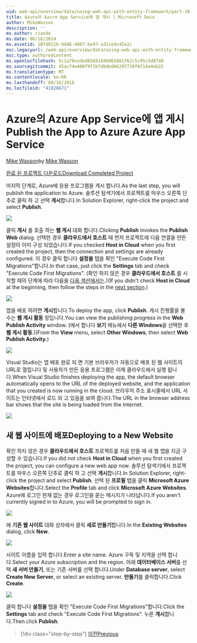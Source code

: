 ```yaml
---
uid: web-api/overview/data/using-web-api-with-entity-framework/part-10
title: Azure의 Azure App Service에 앱 게시 | Microsoft Docs
author: MikeWasson
description: ''
ms.author: riande
ms.date: 06/16/2014
ms.assetid: 10fd812b-94d6-4967-be97-a31ce9c45e2c
msc.legacyurl: /web-api/overview/data/using-web-api-with-entity-framework/part-10
msc.type: authoredcontent
ms.openlocfilehash: 5c1a70ceded85681046065881f62c5c95c5d8740
ms.sourcegitcommit: 45ac74e400f9f2b7dbded66297730f6f14a4eb25
ms.translationtype: MT
ms.contentlocale: ko-KR
ms.lasthandoff: 08/16/2018
ms.locfileid: "41826671"
---
```

<a name="publish-the-app-to-azure-azure-app-service"></a><span data-ttu-id="fc074-102">Azure의 Azure App Service에 앱 게시</span><span class="sxs-lookup"><span data-stu-id="fc074-102">Publish the App to Azure Azure App Service</span></span>
====================
<span data-ttu-id="fc074-103">[Mike Wasson](https://github.com/MikeWasson)</span><span class="sxs-lookup"><span data-stu-id="fc074-103">by [Mike Wasson](https://github.com/MikeWasson)</span></span>

[<span data-ttu-id="fc074-104">완료 된 프로젝트 다운로드</span><span class="sxs-lookup"><span data-stu-id="fc074-104">Download Completed Project</span></span>](https://github.com/MikeWasson/BookService)

<span data-ttu-id="fc074-105">마지막 단계로, Azure에 응용 프로그램을 게시 합니다.</span><span class="sxs-lookup"><span data-stu-id="fc074-105">As the last step, you will publish the application to Azure.</span></span> <span data-ttu-id="fc074-106">솔루션 탐색기에서 프로젝트를 마우스 오른쪽 단추로 클릭 하 고 선택 **게시**합니다.</span><span class="sxs-lookup"><span data-stu-id="fc074-106">In Solution Explorer, right-click the project and select **Publish**.</span></span>

![](part-10/_static/image1.png)

<span data-ttu-id="fc074-107">클릭 **게시** 를 호출 하는 **웹 게시** 대화 합니다.</span><span class="sxs-lookup"><span data-stu-id="fc074-107">Clicking **Publish** invokes the **Publish Web** dialog.</span></span> <span data-ttu-id="fc074-108">선택한 경우 **클라우드에서 호스트** 때 먼저 프로젝트에 다음 연결을 만든 설정이 이미 구성 되었습니다.</span><span class="sxs-lookup"><span data-stu-id="fc074-108">If you checked **Host in Cloud** when you first created the project, then the connection and settings are already configured.</span></span> <span data-ttu-id="fc074-109">이 경우 클릭 합니다 **설정을** 탭을 확인 &quot;Execute Code First Migrations&quot;합니다.</span><span class="sxs-lookup"><span data-stu-id="fc074-109">In that case, just click the **Settings** tab and check &quot;Execute Code First Migrations&quot;.</span></span> <span data-ttu-id="fc074-110">(확인 하지 않은 경우 **클라우드에서 호스트** 를 시작할 때의 단계에 따라 다음을 [다음 섹션에서는](#new-website).)</span><span class="sxs-lookup"><span data-stu-id="fc074-110">(If you didn't check **Host in Cloud** at the beginning, then follow the steps in the [next section](#new-website).)</span></span>

[![](part-10/_static/image3.png)](part-10/_static/image2.png)

<span data-ttu-id="fc074-111">앱을 배포 하려면 **게시**합니다.</span><span class="sxs-lookup"><span data-stu-id="fc074-111">To deploy the app, click **Publish**.</span></span> <span data-ttu-id="fc074-112">게시 진행률을 볼 수는 **웹 게시 활동** 창입니다.</span><span class="sxs-lookup"><span data-stu-id="fc074-112">You can view the publishing progress in the **Web Publish Activity** window.</span></span> <span data-ttu-id="fc074-113">(에서 합니다 **보기** 메뉴에서 **다른 Windows**을 선택한 후 **웹 게시 활동**.)</span><span class="sxs-lookup"><span data-stu-id="fc074-113">(From the **View** menu, select **Other Windows**, then select **Web Publish Activity**.)</span></span>

![](part-10/_static/image4.png)

<span data-ttu-id="fc074-114">Visual Studio는 앱 배포 완료 되 면 기본 브라우저가 자동으로 배포 된 웹 사이트의 URL로 열립니다 및 사용자가 만든 응용 프로그램은 이제 클라우드에서 실행 됩니다.</span><span class="sxs-lookup"><span data-stu-id="fc074-114">When Visual Studio finishes deploying the app, the default browser automatically opens to the URL of the deployed website, and the application that you created is now running in the cloud.</span></span> <span data-ttu-id="fc074-115">브라우저 주소 표시줄에서 URL 사이트는 인터넷에서 로드 되 고 있음을 보여 줍니다.</span><span class="sxs-lookup"><span data-stu-id="fc074-115">The URL in the browser address bar shows that the site is being loaded from the Internet.</span></span>

[![](part-10/_static/image6.png)](part-10/_static/image5.png)

<a id="new-website"></a>
## <a name="deploying-to-a-new-website"></a><span data-ttu-id="fc074-116">새 웹 사이트에 배포</span><span class="sxs-lookup"><span data-stu-id="fc074-116">Deploying to a New Website</span></span>

<span data-ttu-id="fc074-117">확인 하지 않은 경우 **클라우드에서 호스트** 프로젝트를 처음 만들 때 새 웹 앱을 지금 구성할 수 있습니다.</span><span class="sxs-lookup"><span data-stu-id="fc074-117">If you did not check **Host in Cloud** when you first created the project, you can configure a new web app now.</span></span> <span data-ttu-id="fc074-118">솔루션 탐색기에서 프로젝트를 마우스 오른쪽 단추로 클릭 하 고 선택 **게시**합니다.</span><span class="sxs-lookup"><span data-stu-id="fc074-118">In Solution Explorer, right-click the project and select **Publish**.</span></span> <span data-ttu-id="fc074-119">선택 된 **프로필** 탭을 클릭 **Microsoft Azure Websites**합니다.</span><span class="sxs-lookup"><span data-stu-id="fc074-119">Select the **Profile** tab and click **Microsoft Azure Websites**.</span></span> <span data-ttu-id="fc074-120">Azure에 로그인 현재 없는 경우 로그인을 묻는 메시지가 나타납니다.</span><span class="sxs-lookup"><span data-stu-id="fc074-120">If you aren't currently signed in to Azure, you will be prompted to sign in.</span></span>

[![](part-10/_static/image8.png)](part-10/_static/image7.png)

<span data-ttu-id="fc074-121">에 **기존 웹 사이트** 대화 상자에서 클릭 **새로 만들기**합니다.</span><span class="sxs-lookup"><span data-stu-id="fc074-121">In the **Existing Websites** dialog, click **New**.</span></span>

![](part-10/_static/image9.png)

<span data-ttu-id="fc074-122">사이트 이름을 입력 합니다.</span><span class="sxs-lookup"><span data-stu-id="fc074-122">Enter a site name.</span></span> <span data-ttu-id="fc074-123">Azure 구독 및 지역을 선택 합니다.</span><span class="sxs-lookup"><span data-stu-id="fc074-123">Select your Azure subscription and the region.</span></span> <span data-ttu-id="fc074-124">아래 **데이터베이스 서버**를 선택 **새 서버 만들기**, 또는 기존 서버를 선택 합니다.</span><span class="sxs-lookup"><span data-stu-id="fc074-124">Under **Database server**, select **Create New Server**, or select an existing server.</span></span> <span data-ttu-id="fc074-125">**만들기**를 클릭합니다.</span><span class="sxs-lookup"><span data-stu-id="fc074-125">Click **Create**.</span></span>

[![](part-10/_static/image11.png)](part-10/_static/image10.png)

<span data-ttu-id="fc074-126">클릭 합니다 **설정을** 탭을 확인 &quot;Execute Code First Migrations&quot;합니다.</span><span class="sxs-lookup"><span data-stu-id="fc074-126">Click the **Settings** tab and check &quot;Execute Code First Migrations&quot;.</span></span> <span data-ttu-id="fc074-127">누른 **게시**합니다.</span><span class="sxs-lookup"><span data-stu-id="fc074-127">Then click **Publish**.</span></span>

> [!div class="step-by-step"]
> [<span data-ttu-id="fc074-128">이전</span><span class="sxs-lookup"><span data-stu-id="fc074-128">Previous</span></span>](part-9.md)
